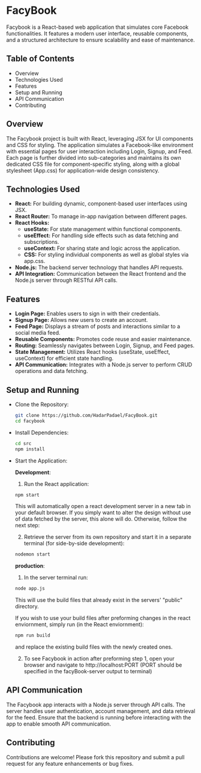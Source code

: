 # FacyBook
Facybook is a React-based web application that simulates core Facebook functionalities. It features a modern user interface, reusable components, and a structured architecture to ensure scalability and ease of maintenance.

## Table of Contents
- Overview
- Technologies Used
- Features
- Setup and Running
- API Communication
- Contributing

## Overview
The Facybook project is built with React, leveraging JSX for UI components and CSS for styling. The application simulates a Facebook-like environment with essential pages for user interaction including Login, Signup, and Feed. Each page is further divided into sub-categories and maintains its own dedicated CSS file for component-specific styling, along with a global stylesheet (App.css) for application-wide design consistency.

## Technologies Used
- **React:** For building dynamic, component-based user interfaces using JSX.
- **React Router:** To manage in-app navigation between different pages.
- **React Hooks:**
  * **useState:** For state management within functional components.
  * **useEffect:** For handling side effects such as data fetching and subscriptions.
  * **useContext:** For sharing state and logic across the application.
  * **CSS:** For styling individual components as well as global styles via app.css.
- **Node.js:** The backend server technology that handles API requests.
- **API Integration:** Communication between the React frontend and the Node.js server through RESTful API calls.

## Features
- **Login Page:** Enables users to sign in with their credentials.
- **Signup Page:** Allows new users to create an account.
- **Feed Page:** Displays a stream of posts and interactions similar to a social media feed.
- **Reusable Components:** Promotes code reuse and easier maintenance.
- **Routing:** Seamlessly navigates between Login, Signup, and Feed pages.
- **State Management:** Utilizes React hooks (useState, useEffect, useContext) for efficient state handling.
- **API Communication:** Integrates with a Node.js server to perform CRUD operations and data fetching.

## Setup and Running
- Clone the Repository:
  ```bash
  git clone https://github.com/HadarPadael/FacyBook.git
  cd facybook
  ```
- Install Dependencies:
  ```bash
  cd src
  npm install
  ```
- Start the Application:
  
   **Development**:
     
     1) Run the React application:
     ```bash
     npm start
     ```
     This will automatically open a react development server in a new tab in your default browser.
     If you simply want to alter the design without use of data fetched by the server, this alone will do.
     Otherwise, follow the next step:
   
     2) Retrieve the server from its own repository and start it in a separate terminal (for side-by-side development):
     ```bash
     nodemon start
     ```
    **production**:
     
     1) In the server terminal run:
     ```bash
     node app.js
     ```
     This will use the build files that already exist in the servers' "public" directory.
     
     If you wish to use your build files after preforming changes in the react enviornment,
     simply run (in the React enviornment):
     ```bash
     npm run build
     ```
     and replace the existing build files with the newly created ones.
   
     2) To see Facybook in action after preforming step 1, open your browser and navigate to http://localhost:PORT (PORT should be specified in the facyBook-server output            to terminal)

## API Communication
The Facybook app interacts with a Node.js server through API calls. The server handles user authentication, account management, and data retrieval for the feed. Ensure that the backend is running before interacting with the app to enable smooth API communication.

## Contributing
Contributions are welcome! Please fork this repository and submit a pull request for any feature enhancements or bug fixes.
